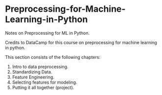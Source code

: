 # Preprocessing-for-Machine-Learning-in-Python
Notes on Preprocessing for ML in Python.

Credits to DataCamp for this course on preprocessing for machine learning in python.

This section consists of the following chapters:
  1. Intro to data preprocessing.
  2. Standardizing Data.
  3. Feature Engineering.
  4. Selecting features for modeling.
  5. Putting it all together (project).

